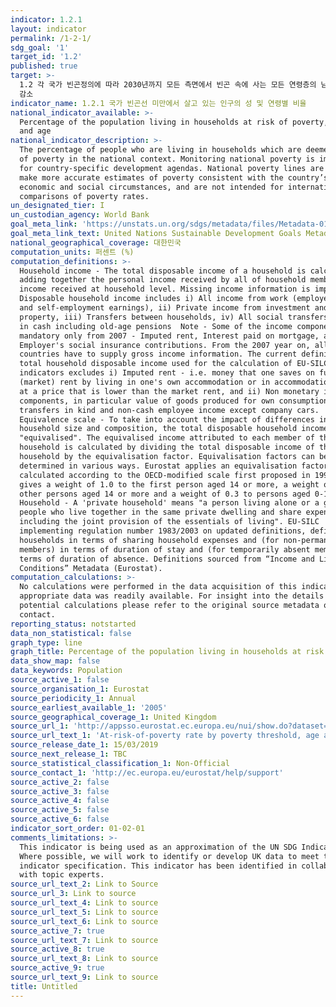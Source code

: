 ```yaml
---
indicator: 1.2.1
layout: indicator
permalink: /1-2-1/
sdg_goal: '1'
target_id: '1.2'
published: true
target: >-
  1.2 각 국가 빈곤정의에 따라 2030년까지 모든 측면에서 빈곤 속에 사는 모든 연령층의 남성, 여성, 그리고 아동 비율을 최소 절반으로
  감소
indicator_name: 1.2.1 국가 빈곤선 미만에서 살고 있는 인구의 성 및 연령별 비율
national_indicator_available: >-
  Percentage of the population living in households at risk of poverty, by sex
  and age
national_indicator_description: >-
  The percentage of people who are living in households which are deemed at risk
  of poverty in the national context. Monitoring national poverty is important
  for country-specific development agendas. National poverty lines are used to
  make more accurate estimates of poverty consistent with the country’s specific
  economic and social circumstances, and are not intended for international
  comparisons of poverty rates.
un_designated_tier: I
un_custodian_agency: World Bank
goal_meta_link: 'https://unstats.un.org/sdgs/metadata/files/Metadata-01-02-01.pdf'
goal_meta_link_text: United Nations Sustainable Development Goals Metadata (PDF 98.2 KB)
national_geographical_coverage: 대한민국
computation_units: 퍼센트 (%)
computation_definitions: >-
  Household income - The total disposable income of a household is calculated by
  adding together the personal income received by all of household members plus
  income received at household level. Missing income information is imputed. 
  Disposable household income includes i) All income from work (employee wages
  and self-employment earnings), ii) Private income from investment and
  property, iii) Transfers between households, iv) All social transfers received
  in cash including old-age pensions  Note - Some of the income components are
  mandatory only from 2007 - Imputed rent, Interest paid on mortgage, and v)
  Employer's social insurance contributions. From the 2007 year on, all
  countries have to supply gross income information. The current definition of
  total household disposable income used for the calculation of EU-SILC based
  indicators excludes i) Imputed rent - i.e. money that one saves on full
  (market) rent by living in one's own accommodation or in accommodation rented
  at a price that is lower than the market rent, and ii) Non monetary income
  components, in particular value of goods produced for own consumption, social
  transfers in kind and non-cash employee income except company cars.
  Equivalence scale - To take into account the impact of differences in
  household size and composition, the total disposable household income is
  "equivalised". The equivalised income attributed to each member of the
  household is calculated by dividing the total disposable income of the
  household by the equivalisation factor. Equivalisation factors can be
  determined in various ways. Eurostat applies an equivalisation factor
  calculated according to the OECD-modified scale first proposed in 1994 - which
  gives a weight of 1.0 to the first person aged 14 or more, a weight of 0.5 to
  other persons aged 14 or more and a weight of 0.3 to persons aged 0-13.
  Household - A 'private household' means "a person living alone or a group of
  people who live together in the same private dwelling and share expenditures,
  including the joint provision of the essentials of living". EU-SILC
  implementing regulation number 1983/2003 on updated definitions, defines
  households in terms of sharing household expenses and (for non-permanent
  members) in terms of duration of stay and (for temporarily absent members) in
  terms of duration of absence. Definitions sourced from “Income and Living
  Conditions” Metadata (Eurostat).
computation_calculations: >-
  No calculations were performed in the data acquisition of this indicator as
  appropriate data was readily available. For insight into the details of
  potential calculations please refer to the original source metadata or source
  contact.
reporting_status: notstarted
data_non_statistical: false
graph_type: line
graph_title: Percentage of the population living in households at risk of poverty
data_show_map: false
data_keywords: Population
source_active_1: false
source_organisation_1: Eurostat
source_periodicity_1: Annual
source_earliest_available_1: '2005'
source_geographical_coverage_1: United Kingdom
source_url_1: 'http://appsso.eurostat.ec.europa.eu/nui/show.do?dataset=ilc_li02&lang=en'
source_url_text_1: 'At-risk-of-poverty rate by poverty threshold, age and sex - EU-SILC survey'
source_release_date_1: 15/03/2019
source_next_release_1: TBC
source_statistical_classification_1: Non-Official
source_contact_1: 'http://ec.europa.eu/eurostat/help/support'
source_active_2: false
source_active_3: false
source_active_4: false
source_active_5: false
source_active_6: false
indicator_sort_order: 01-02-01
comments_limitations: >-
  This indicator is being used as an approximation of the UN SDG Indicator.
  Where possible, we will work to identify or develop UK data to meet the global
  indicator specification. This indicator has been identified in collaboration
  with topic experts.
source_url_text_2: Link to Source
source_url_3: Link to source
source_url_text_4: Link to source
source_url_text_5: Link to source
source_url_text_6: Link to source
source_active_7: true
source_url_text_7: Link to source
source_active_8: true
source_url_text_8: Link to source
source_active_9: true
source_url_text_9: Link to source
title: Untitled
---
```

